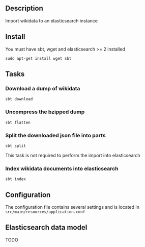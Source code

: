 ## Description

Import wikidata to an elasticsearch instance

## Install

You must have sbt, wget and elasticsearch >= 2 installed 

```
sudo apt-get install wget sbt
```

## Tasks

### Download a dump of wikidata

```
sbt download
```
### Uncompress the bzipped dump

```
sbt flatten
```

### Split the downloaded json file into parts

```
sbt split
```

This task is not required to perform the import into elasticsearch

### Index wikidata documents into elasticsearch

```
sbt index
```



## Configuration

The configuration file contains several settings and is located in `src/main/resources/application.conf`

## Elasticsearch data model

TODO
